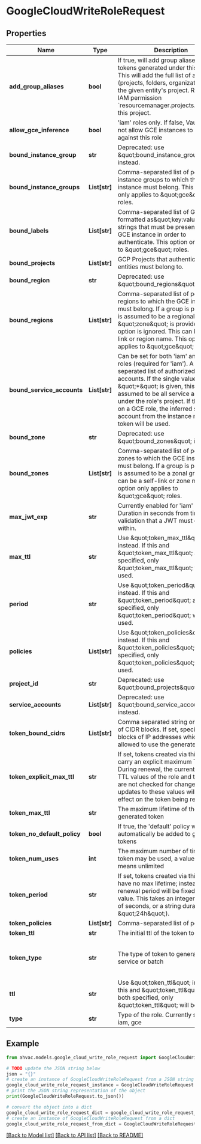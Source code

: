 # GoogleCloudWriteRoleRequest


## Properties

Name | Type | Description | Notes
------------ | ------------- | ------------- | -------------
**add_group_aliases** | **bool** | If true, will add group aliases to auth tokens generated under this role. This will add the full list of ancestors (projects, folders, organizations) for the given entity&#39;s project. Requires IAM permission &#x60;resourcemanager.projects.get&#x60; on this project. | [optional] [default to False]
**allow_gce_inference** | **bool** | &#39;iam&#39; roles only. If false, Vault will not not allow GCE instances to login in against this role | [optional] [default to True]
**bound_instance_group** | **str** | Deprecated: use \&quot;bound_instance_groups\&quot; instead. | [optional] 
**bound_instance_groups** | **List[str]** | Comma-separated list of permitted instance groups to which the GCE instance must belong. This option only applies to \&quot;gce\&quot; roles. | [optional] 
**bound_labels** | **List[str]** | Comma-separated list of GCP labels formatted as\&quot;key:value\&quot; strings that must be present on the GCE instance in order to authenticate. This option only applies to \&quot;gce\&quot; roles. | [optional] 
**bound_projects** | **List[str]** | GCP Projects that authenticating entities must belong to. | [optional] 
**bound_region** | **str** | Deprecated: use \&quot;bound_regions\&quot; instead. | [optional] 
**bound_regions** | **List[str]** | Comma-separated list of permitted regions to which the GCE instance must belong. If a group is provided, it is assumed to be a regional group. If \&quot;zone\&quot; is provided, this option is ignored. This can be a self-link or region name. This option only applies to \&quot;gce\&quot; roles. | [optional] 
**bound_service_accounts** | **List[str]** | Can be set for both &#39;iam&#39; and &#39;gce&#39; roles (required for &#39;iam&#39;). A comma-seperated list of authorized service accounts. If the single value \&quot;*\&quot; is given, this is assumed to be all service accounts under the role&#39;s project. If this is set on a GCE role, the inferred service account from the instance metadata token will be used. | [optional] 
**bound_zone** | **str** | Deprecated: use \&quot;bound_zones\&quot; instead. | [optional] 
**bound_zones** | **List[str]** | Comma-separated list of permitted zones to which the GCE instance must belong. If a group is provided, it is assumed to be a zonal group. This can be a self-link or zone name. This option only applies to \&quot;gce\&quot; roles. | [optional] 
**max_jwt_exp** | **str** | Currently enabled for &#39;iam&#39; only. Duration in seconds from time of validation that a JWT must expire within. | [optional] [default to '900']
**max_ttl** | **str** | Use \&quot;token_max_ttl\&quot; instead. If this and \&quot;token_max_ttl\&quot; are both specified, only \&quot;token_max_ttl\&quot; will be used. | [optional] 
**period** | **str** | Use \&quot;token_period\&quot; instead. If this and \&quot;token_period\&quot; are both specified, only \&quot;token_period\&quot; will be used. | [optional] 
**policies** | **List[str]** | Use \&quot;token_policies\&quot; instead. If this and \&quot;token_policies\&quot; are both specified, only \&quot;token_policies\&quot; will be used. | [optional] 
**project_id** | **str** | Deprecated: use \&quot;bound_projects\&quot; instead | [optional] 
**service_accounts** | **List[str]** | Deprecated: use \&quot;bound_service_accounts\&quot; instead. | [optional] 
**token_bound_cidrs** | **List[str]** | Comma separated string or JSON list of CIDR blocks. If set, specifies the blocks of IP addresses which are allowed to use the generated token. | [optional] 
**token_explicit_max_ttl** | **str** | If set, tokens created via this role carry an explicit maximum TTL. During renewal, the current maximum TTL values of the role and the mount are not checked for changes, and any updates to these values will have no effect on the token being renewed. | [optional] 
**token_max_ttl** | **str** | The maximum lifetime of the generated token | [optional] 
**token_no_default_policy** | **bool** | If true, the &#39;default&#39; policy will not automatically be added to generated tokens | [optional] 
**token_num_uses** | **int** | The maximum number of times a token may be used, a value of zero means unlimited | [optional] 
**token_period** | **str** | If set, tokens created via this role will have no max lifetime; instead, their renewal period will be fixed to this value. This takes an integer number of seconds, or a string duration (e.g. \&quot;24h\&quot;). | [optional] 
**token_policies** | **List[str]** | Comma-separated list of policies | [optional] 
**token_ttl** | **str** | The initial ttl of the token to generate | [optional] 
**token_type** | **str** | The type of token to generate, service or batch | [optional] [default to 'default-service']
**ttl** | **str** | Use \&quot;token_ttl\&quot; instead. If this and \&quot;token_ttl\&quot; are both specified, only \&quot;token_ttl\&quot; will be used. | [optional] 
**type** | **str** | Type of the role. Currently supported: iam, gce | [optional] 

## Example

```python
from ahvac.models.google_cloud_write_role_request import GoogleCloudWriteRoleRequest

# TODO update the JSON string below
json = "{}"
# create an instance of GoogleCloudWriteRoleRequest from a JSON string
google_cloud_write_role_request_instance = GoogleCloudWriteRoleRequest.from_json(json)
# print the JSON string representation of the object
print(GoogleCloudWriteRoleRequest.to_json())

# convert the object into a dict
google_cloud_write_role_request_dict = google_cloud_write_role_request_instance.to_dict()
# create an instance of GoogleCloudWriteRoleRequest from a dict
google_cloud_write_role_request_from_dict = GoogleCloudWriteRoleRequest.from_dict(google_cloud_write_role_request_dict)
```
[[Back to Model list]](../README.md#documentation-for-models) [[Back to API list]](../README.md#documentation-for-api-endpoints) [[Back to README]](../README.md)


